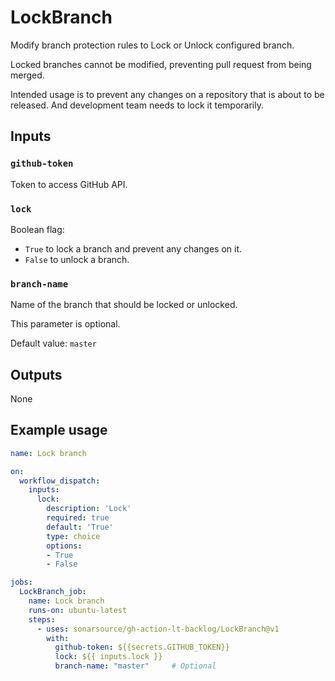 # LockBranch

Modify branch protection rules to Lock or Unlock configured branch.

Locked branches cannot be modified, preventing pull request from being merged.

Intended usage is to prevent any changes on a repository that is about to be released. And development team needs to lock it temporarily.

## Inputs

### `github-token`

Token to access GitHub API.

### `lock`

Boolean flag:

* `True` to lock a branch and prevent any changes on it.
* `False` to unlock a branch.

### `branch-name`

Name of the branch that should be locked or unlocked.

This parameter is optional. 

Default value: `master`

## Outputs

None

## Example usage

```yaml
name: Lock branch

on:
  workflow_dispatch:
    inputs:
      lock:
        description: 'Lock'
        required: true
        default: 'True'
        type: choice
        options:
        - True
        - False

jobs:
  LockBranch_job:
    name: Lock branch
    runs-on: ubuntu-latest
    steps:
      - uses: sonarsource/gh-action-lt-backlog/LockBranch@v1
        with:
          github-token: ${{secrets.GITHUB_TOKEN}}
          lock: ${{ inputs.lock }}
          branch-name: "master"     # Optional
```
